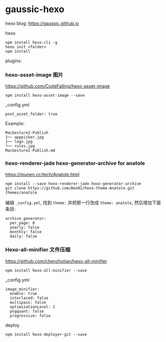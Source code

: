 # gaussic-hexo
hexo blog: https://gaussic.github.io

hexo

```
npm install hexo-cli -g
hexo init <folder>
npm install
```

plugins:

### hexo-asset-image 图片

https://github.com/CodeFalling/hexo-asset-image

```
npm install hexo-asset-image --save
```

_config.yml

```
post_asset_folder: true
```

Example:

```
MacGesture2-Publish
├── apppicker.jpg
├── logo.jpg
└── rules.jpg
MacGesture2-Publish.md
```

### hexo-renderer-jade hexo-generator-archive for anatole

https://munen.cc/tech/Anatole.html

```
npm install --save hexo-renderer-jade hexo-generator-archive
git clone https://github.com/Ben02/hexo-theme-Anatole.git themes/anatole
```

编辑 `_config.yml`, 找到 `theme:` 并把那一行改成 `theme: anatole`, 然后增加下面条目:

```
archive_generator:
  per_page: 0
  yearly: false
  monthly: false
  daily: false
```

### Hexo-all-minifier  文件压缩

https://github.com/chenzhutian/hexo-all-minifier

```
npm install hexo-all-minifier --save
```

_config.yml

```
image_minifier:
  enable: true
  interlaced: false
  multipass: false
  optimizationLevel: 2
  pngquant: false
  progressive: false
```

deploy

```
npm install hexo-deployer-git --save
```